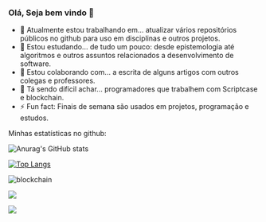 ### Olá, Seja bem vindo 👋

- 🔭 Atualmente estou trabalhando em... atualizar vários repositórios públicos no github para uso em disciplinas e outros projetos.
- 🌱 Estou estudando... de tudo um pouco: desde epistemologia até algoritmos e outros assuntos relacionados a desenvolvimento de software.
- 👯 Estou colaborando com... a escrita de alguns artigos com outros colegas e professores.
- 🤔 Tá sendo difícil achar... programadores que trabalhem com Scriptcase e blockchain.
- ⚡ Fun fact: Finais de semana são usados em projetos, programação e estudos.

<!--
**monteiro74/monteiro74** is a ✨ _special_ ✨ repository because its `README.md` (this file) appears on your GitHub profile.

Here are some ideas to get you started:

- 🔭 I’m currently working on ...
- 🌱 I’m currently learning ...
- 👯 I’m looking to collaborate on ...
- 🤔 I’m looking for help with ...
- 💬 Ask me about ...
- 📫 How to reach me: ...
- 😄 Pronouns: ...
- ⚡ Fun fact: ...
-->

Minhas estatísticas no github:

![Anurag's GitHub stats](https://github-readme-stats.vercel.app/api?username=monteiro74&show=reviews,discussions_started,discussions_answered,prs_merged,prs_merged_percentage&theme=merko)

[![Top Langs](https://github-readme-stats.vercel.app/api/top-langs/?username=monteiro74&layout=compact)](https://github.com/monteiro74/github-readme-stats&theme=merko)

![blockchain](https://img.shields.io/badge/Blockchain.com-121D33?logo=blockchaindotcom&logoColor=fff&style=for-the-badge)

![](https://img.shields.io/badge/Joomla-5091CD?style=for-the-badge&logo=joomla&logoColor=white)

![](https://img.shields.io/badge/Wordpress-21759B?style=for-the-badge&logo=wordpress&logoColor=white)
